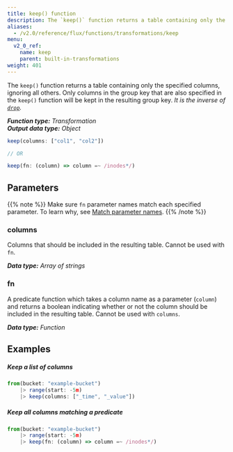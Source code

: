 ```yaml
---
title: keep() function
description: The `keep()` function returns a table containing only the specified columns.
aliases:
  - /v2.0/reference/flux/functions/transformations/keep
menu:
  v2_0_ref:
    name: keep
    parent: built-in-transformations
weight: 401
---
```


The `keep()` function returns a table containing only the specified columns, ignoring all others.
Only columns in the group key that are also specified in the `keep()` function will be kept in the resulting group key.
_It is the inverse of [`drop`](/v2.0/reference/flux/functions/built-in/transformations/drop)._

_**Function type:** Transformation_  
_**Output data type:** Object_

```js
keep(columns: ["col1", "col2"])

// OR

keep(fn: (column) => column =~ /inodes*/)
```

## Parameters

{{% note %}}
Make sure `fn` parameter names match each specified parameter. To learn why, see [Match parameter names](/v2.0/reference/flux/language/data-model/#match-parameter-names).
{{% /note %}}

### columns

Columns that should be included in the resulting table.
Cannot be used with `fn`.

_**Data type:** Array of strings_

### fn

A predicate function which takes a column name as a parameter (`column`) and returns
a boolean indicating whether or not the column should be included in the resulting table.
Cannot be used with `columns`.

_**Data type:** Function_

## Examples

##### Keep a list of columns

```js
from(bucket: "example-bucket")
    |> range(start: -5m)
    |> keep(columns: ["_time", "_value"])
```

##### Keep all columns matching a predicate

```js
from(bucket: "example-bucket")
    |> range(start: -5m)
    |> keep(fn: (column) => column =~ /inodes*/)
```
